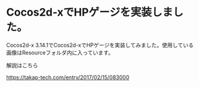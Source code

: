 # Cocos2d-xでHPゲージを実装しました。

Cocos2d-x 3.14.1でCocos2d-xでHPゲージを実装してみました。使用している画像はResourceフォルダ内に入っています。

解説はこちら

https://takap-tech.com/entry/2017/02/15/083000
